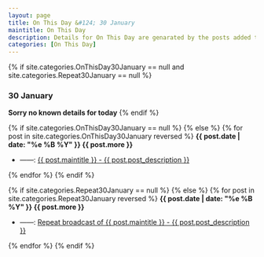 ```yaml
---
layout: page
title: On This Day &#124; 30 January
maintitle: On This Day
description: Details for On This Day are genarated by the posts added to the website so the content is subject to changes/updates over time.
categories: [On This Day]
---
```


{% if site.categories.OnThisDay30January == null and site.categories.Repeat30January == null %}
<h3>30 January</h3>
<strong>Sorry no known details for today</strong>
{% endif %}

{% if site.categories.OnThisDay30January == null %}
{% else %}
{% for post in site.categories.OnThisDay30January reversed %}
<strong>{{ post.date | date: "%e %B %Y" }} {{ post.more }}</strong>
<ul>
<li> ——: <a href="{{ post.url }}">{{ post.maintitle }} - {{ post.post_description }}</a></li>
</ul>
{% endfor %}
{% endif %}

{% if site.categories.Repeat30January == null %}
{% else %}
{% for post in site.categories.Repeat30January reversed %}
<strong>{{ post.date | date: "%e %B %Y" }} {{ post.more }}</strong>
<ul>
<li> ——: <a href="{{ post.url }}">Repeat broadcast of {{ post.maintitle }} - {{ post.post_description }}</a></li>
</ul>
{% endfor %}
{% endif %}
